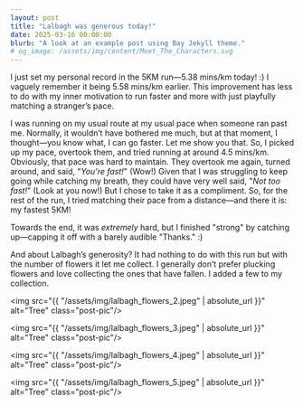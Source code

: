 ```yaml
---
layout: post
title: "Lalbagh was generous today!"
date: 2025-03-16 00:00:00
blurb: "A look at an example post using Bay Jekyll theme."
# og_image: /assets/img/content/Meet_The_Characters.svg
---
```


I just set my personal record in the 5KM run—5.38 mins/km today! :)
I vaguely remember it being 5.58 mins/km earlier. This improvement has less to do with my inner motivation to run faster and more with just playfully matching a stranger’s pace.

I was running on my usual route at my usual pace when someone ran past me. Normally, it wouldn’t have bothered me much, but at that moment, I thought—you know what, I can go faster. Let me show you that. So, I picked up my pace, overtook them, and tried running at around 4.5 mins/km. Obviously, that pace was hard to maintain. They overtook me again, turned around, and said, "<i>You’re fast!</i>" (Wow!) Given that I was struggling to keep going while catching my breath, they could have very well said, "<i>Not too fast!</i>" (Look at you now!) But I chose to take it as a compliment. So, for the rest of the run, I tried matching their pace from a distance—and there it is: my fastest 5KM!

Towards the end, it was <i>extremely</i> hard, but I finished "strong" by catching up—capping it off with a barely audible "Thanks." :)

And about Lalbagh’s generosity? It had nothing to do with this run but with the number of flowers it let me collect. I generally don’t prefer plucking flowers and love collecting the ones that have fallen. I added a few to my collection.

<img src="{{ "/assets/img/lalbagh_flowers_2.jpeg" | absolute_url }}" alt="Tree" class="post-pic"/>

<img src="{{ "/assets/img/lalbagh_flowers_3.jpeg" | absolute_url }}" alt="Tree" class="post-pic"/>

<img src="{{ "/assets/img/lalbagh_flowers_4.jpeg" | absolute_url }}" alt="Tree" class="post-pic"/>

<img src="{{ "/assets/img/lalbagh_flowers_5.jpeg" | absolute_url }}" alt="Tree" class="post-pic"/>

